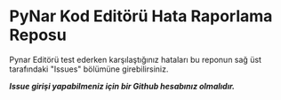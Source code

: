# PyNar Kod Editörü Hata Raporlama Reposu

Pynar Editörü test ederken karşılaştığınız hataları bu reponun sağ üst tarafındaki "Issues" bölümüne girebilirsiniz.

***Issue girişi yapabilmeniz için bir Github hesabınız olmalıdır.***
